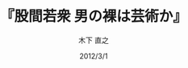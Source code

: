 ---
title: "『股間若衆 男の裸は芸術か』"
description: "露出か隠蔽か修整か?“古今”日本人美術家たちによる、男性の裸体と股間の表現を巡る葛藤と飽くなき挑戦。“曖昧模っ糊り”の謎を縦横無尽に追求する本邦初、前代未聞の研究書。"
date: 2012/3/1
draft: false
hideToc: false
enableToc: true
enableTocContent: false
author: "木下 直之"
tags: 
- ジェンダー
category: 
- アート・芸術論
series:
- 新潮社
- 早稲田大学必修基礎演習テキスト100(2020年度)
image: images/feature2/content.png
---